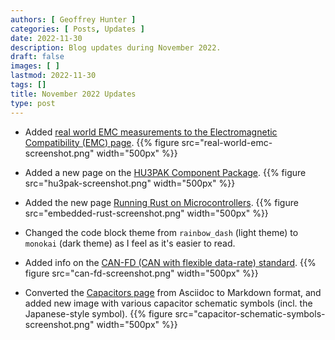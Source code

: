 ```yaml
---
authors: [ Geoffrey Hunter ]
categories: [ Posts, Updates ]
date: 2022-11-30
description: Blog updates during November 2022.
draft: false
images: [ ]
lastmod: 2022-11-30
tags: []
title: November 2022 Updates
type: post
---
```


* Added [real world EMC measurements to the Electromagnetic Compatibility (EMC) page](/electronics/electromagnetic-compatibility-emc/#interesting-real-world-emc-measurements).
    {{% figure src="real-world-emc-screenshot.png" width="500px" %}}

* Added a new page on the [HU3PAK Component Package](/pcb-design/component-packages/hu3pak-component-package/).
    {{% figure src="hu3pak-screenshot.png" width="500px" %}}

* Added the new page [Running Rust on Microcontrollers](/programming/languages/rust/running-rust-on-microcontrollers/).
    {{% figure src="embedded-rust-screenshot.png" width="500px" %}}

* Changed the code block theme from `rainbow_dash` (light theme) to `monokai` (dark theme) as I feel as it's easier to read.

* Added info on the [CAN-FD (CAN with flexible data-rate) standard](/electronics/communication-protocols/can-protocol/#can-fd).
    {{% figure src="can-fd-screenshot.png" width="500px" %}}

* Converted the [Capacitors page](/electronics/components/capacitors/) from Asciidoc to Markdown format, and added new image with various capacitor schematic symbols (incl. the Japanese-style symbol).
    {{% figure src="capacitor-schematic-symbols-screenshot.png" width="500px" %}}

